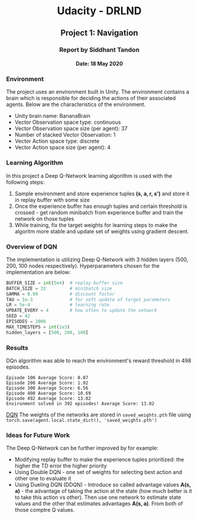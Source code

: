 <center><h1>Udacity - DRLND</h1></center>
<center><h2>Project 1: Navigation</h2></center>
<center><h3>Report by Siddhant Tandon</h3></center>
<center><h4>Date: 18 May 2020</h4></center>

### Environment
The project uses an environment built in Unity. The environment contains a brain which is responsible for deciding the actions of their associated agents. Below are the characteristics of the environment.

- Unity brain name: BananaBrain
- Vector Observation space type: continuous
- Vector Observation space size (per agent): 37
- Number of stacked Vector Observation: 1
- Vector Action space type: discrete
- Vector Action space size (per agent): 4

### Learning Algorithm

In this project a Deep Q-Network learning algorithm is used with the following steps:

1. Sample environment and store experience tuples **(s, a, r, s')** and store it in replay buffer with some size
2. Once the experience buffer has enough tuples and certain threshold is crossed - get random minibatch from experience buffer and train the network on those tuples
3. While training, fix the target weights for learning steps to make the algoritm more stable and update set of weights using gradient descent.

### Overview of DQN

The implementation is utilizing Deep Q-Network with 3 hidden layers (500, 200, 100 nodes respectively).
Hyperparameters chosen for the implementation are below:

```python
BUFFER_SIZE = int(5e4)  # replay buffer size
BATCH_SIZE = 32         # minibatch size
GAMMA = 0.99            # discount factor
TAU = 1e-3              # for soft update of target parameters
LR = 5e-4               # learning rate
UPDATE_EVERY = 4        # how often to update the network
SEED = 42
EPISODES = 2000
MAX_TIMESTEPS = int(1e3)
hidden_layers = [500, 200, 100]
```

### Results

DQn algorithm was able to reach the environment's reward threshold in 498 episodes.

```
Episode 100	Average Score: 0.07
Episode 200	Average Score: 1.92
Episode 300	Average Score: 6.56
Episode 400	Average Score: 10.69
Episode 492	Average Score: 13.02
Environment solved in 392 episodes!	Average Score: 13.02
```
[DQN](/images/navigation_plot.jpg)
The weights of the networks are stored in `saved_weights.pth` file using `torch.save(agent.local.state_dict(), 'saved_weights.pth')`

### Ideas for Future Work

The Deep Q-Network can be further improved by for example:

- Modifying replay buffer to make the experience tuples prioritized: the higher the TD error the higher priority
- Using Double DQN - one set of weights for selecting best action and other one to evaluate it
- Using Dueling DQN (DDQN) - Introduce so called advantage values **A(s, a)** - the advantage of taking the action at the state (how much better is it to take this action vs other). Then use one network to estimate state values and the other that estimates advantages **A(s, a)**. From both of those comptre Q values.
